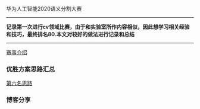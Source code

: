 华为人工智能2020语义分割大赛
***
**记录第一次进行cv领域比赛，由于和实验室所作内容相似，因此想学习相关经验和技巧，最终排名80.本文对较好的做法进行记录和总结**
***
[赛事介绍](https://competition.huaweicloud.com/information/1000041322/introduction)

### 优胜方案思路汇总

[第六名思路](https://github.com/InchSoup/HWCC2020_RS_segmentation)

### 博客分享

